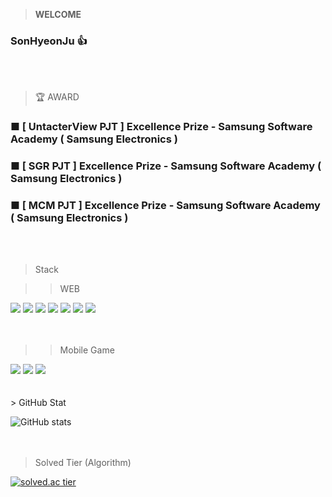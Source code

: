 > <b>WELCOME</b>
### SonHyeonJu :thumbsup:

<br /><br />

> 🏆 AWARD
### ■ [ UntacterView PJT ] Excellence Prize - Samsung Software Academy ( Samsung Electronics )
### ■ [ SGR PJT ] Excellence Prize - Samsung Software Academy ( Samsung Electronics )
### ■ [ MCM PJT ] Excellence Prize - Samsung Software Academy ( Samsung Electronics )


<br /><br />

> Stack

>> WEB
<div class="row">
<img src= "https://img.shields.io/badge/HTML5-E34F26?style=for-the-badge&logo=html5&logoColor=white">
<img src= "https://img.shields.io/badge/CSS-239120?&style=for-the-badge&logo=css3&logoColor=white">
<img src= "https://img.shields.io/badge/JavaScript-F7DF1E?style=for-the-badge&logo=javascript&logoColor=black">
<img src= "https://img.shields.io/badge/Java-ED8B00?style=for-the-badge&logo=java&logoColor=white">
<img src = "https://img.shields.io/badge/Vue.js-35495E?style=for-the-badge&logo=vue.js&logoColor=4FC08D">
<img src = "https://img.shields.io/badge/Spring-6DB33F?style=for-the-badge&logo=spring&logoColor=white">
<img src= "	https://img.shields.io/badge/MySQL-00000F?style=for-the-badge&logo=mysql&logoColor=white">
  </div>
  <br /><br />

>> Mobile Game
<div class="row">
<img src= "https://img.shields.io/badge/C%23-239120?style=for-the-badge&logo=c-sharp&logoColor=white">
<img src= "https://img.shields.io/badge/C%2B%2B-00599C?style=for-the-badge&logo=c%2B%2B&logoColor=white">
<img src="https://img.shields.io/badge/Unity-100000?style=for-the-badge&logo=unity&logoColor=white">

</div>
<br /><br />
> GitHub Stat

![GitHub stats](https://github-readme-stats.vercel.app/api?username=HyeonJuSon&show_icons=true)  
<br /><br />

> Solved Tier (Algorithm)

[![solved.ac tier](http://mazassumnida.wtf/api/generate_badge?boj=choppa)](https://solved.ac/choppa)
<br /><br />

